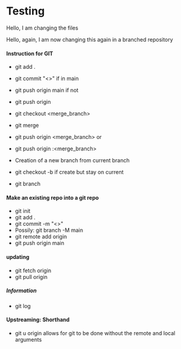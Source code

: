 # Testing

Hello, I am changing the files

Hello, again, I am now changing this again in a branched repository


#### Instruction for GIT


- git add .
- git commit "<>"
if in main
- git push origin main
if not 
- git push origin <branch>
- git checkout <merge_branch>
- git merge <branch>
- git push origin <merge_branch>
or
- git push origin <branch>:<merge_branch>

- Creation of a new branch from current branch
- git checkout -b <branch>
if create but stay on current
- git branch <branch>

#### Make an existing repo into a git repo
- git init
- git add .
- git commit -m "<>"
- Possily: git branch -M main
- git remote add origin <https>
- git push origin main

#### updating
- git fetch origin <branch>
- git pull origin <branch>

##### Information
- git log

#### Upstreaming: Shorthand
- git <command> u origin <branch>
allows for git <command> to be done without the remote and local arguments



